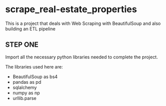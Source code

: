 # scrape_real-estate_properties
This is a project that deals with Web Scraping with BeautifulSoup and also building an ETL pipeline
## STEP ONE
Import all the necessary python libraries needed to complete the project.

The libraries used here are:

+ BeautifulSoup as bs4
+ pandas as pd
+ sqlalchemy
+ numpy as np
+ urllib.parse
